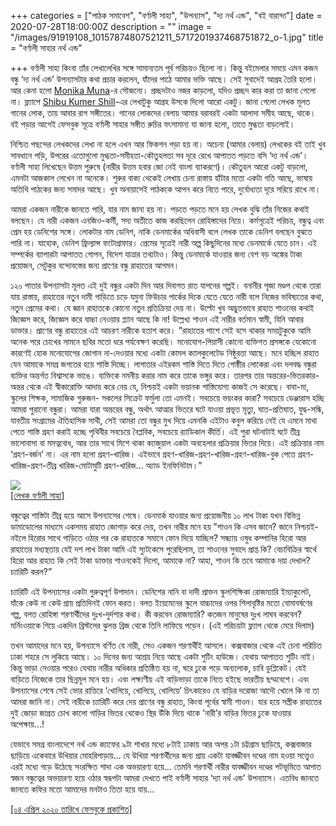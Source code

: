 +++
categories = ["পাঠক সমাবেশ", "বর্ণালী সাহা", "উপন্যাস", "দ্য নর্থ এন্ড", "বই বারান্দা"]
date = 2020-07-28T18:00:00Z
description = ""
image = "/images/91919108_10157874807521211_5717201937468751872_o-1.jpg"
title = "বর্ণালী সাহার নর্থ এন্ড"

+++
বর্ণালী সাহা কিংবা তাঁর লেখালেখির সঙ্গে সামান্যতম পূর্ব পরিচয়ও ছিলো না। কিন্তু বইমেলার সময়ে এমন কজন বন্ধু ‘দ্য নর্থ এন্ড’ উপন্যাসটার কথা প্রচার করলেন, যাঁদের পাঠে আমার ভক্তি আছে। সেই সুবাদেই আগ্রহ তৈরি হলো। আর কেনা হলো [Monika Muna](https://www.facebook.com/monikarashid?__tn__=%2CdK%2AF-R&eid=ARCdDK-L4Ku9RpR7JsG3YoF5oNTy8mf8JFTyKfpLx7UKKh54_LJ4uVeb5IVeZAYB1AxPlK-1-IGp9Gm9)-র সৌজন্যে। প্রচ্ছদটাও নজর কাড়লো, যদিও প্রচ্ছদ কার করা তা জানা গেলো না। ফ্ল্যাপে [Shibu Kumer Shill](https://www.facebook.com/shibu.shill?__tn__=%2CdK%2AF-R&eid=ARA-YBiW-jbYpFSd6eN9o72tJrQ9oY1JH8W4I1Ry3-TzenNk5wV3vakV3J_uoA7ETdHXRb2fvi4a3YoI)-এর লেখাটুকু আগ্রহ উসকে দিলো আরো একটু। জানা গেলো লেখক মূলত গানের লোক, তায় আবার রাগ সঙ্গীতের। গানের লোকদের বেলায় আমার বরাবরই একটা আলাদা সমীহ আছে, থাকে। বই পড়ার আগেই ফেসবুক সূত্রে বর্ণালী সাহার সঙ্গীত রুচির যৎসামান্য যা জানা হলো, তাতে মুগ্ধতা বাড়লোই।  
  
নিশ্চিত পছন্দের লেখকদের লেখা না হলে এখন আর ফিকশন পড়া হয় না। অচেনা (আমার বেলায়) লেখকের বই তাই খুব সাবধানে পড়ি, উপরের এতোগুলো মুগ্ধতা-সমীহতা-কৌতুহলতা সব দূরে রেখে আপাতত পড়তে বসি ‘দ্য নর্থ এন্ড’। বর্ণালী সাহা লিখেছেন উত্তম পুরুষে (নারীর উত্তম হবার জো নেই বাংলা ব্যাকরণে)। কৌতুহল আরো একটু বাড়লো, এমনটা আজকাল লেখেন না অনেকে। শুরুর বাক্য থেকেই লেখায় চেনা রাস্তায় হাঁটার মতো একটা গতি আছে, ভাষায় অতিথি পাঠকের জন্য সমাদর আছে। খুব অনায়াসেই পাঠককে আপন করে নিতে পারে, দুর্বোধ্যতা দূরে সরিয়ে রাখে না।  
  
আমরা একজন নারীকে জানতে পারি, যার নাম জানা হয় না। পড়তে পড়তে মনে হয় লেখক বুঝি তাঁর নিজের কথাই বলছেন। যে নারী একজন এনজিও-কর্মী, সদ্য অতীতে কাজ করছিলেন রোহিঙ্গাদের নিয়ে। কর্মসূত্রেই পরিচয়, বন্ধুত্ব এবং প্রেম হয় ডেনিশের সঙ্গে। লোকটার নাম ডেনিশ, নাকি ডেনমার্কের অধিবাসী বলে লেখক তাকে ডেনিশ বলছেন বুঝতে পারি না। যাহোক, ডেনিশ ফ্রিল্যান্স ফটোগ্রাফার। প্রেমের সূত্রেই নারী অল্প কিছুদিনের মধ্যে ডেনমার্কে যেতে চান। এই সম্পর্কের ব্যাপারটা আপাতত গোপন, বিদেশ যাত্রার তথ্যটাও। কিন্তু ডেনমার্কে যাওয়ার জন্য বেশ বড় অঙ্কের টাকা প্রয়োজন, সেটুকুর বন্দোবস্তের জন্য প্রাণের বন্ধু রাহাতের আগমন।  
  
১২০ পাতার উপন্যাসটা মূলত এই দুই বন্ধুর একটা দিন আর দিবাগত রাত যাপনের গল্পই। বনানীর পূজা মণ্ডপ থেকে তারা যায় রাস্তায়, রাহাতের নতুন দামী গাড়িতে চড়ে যমুনা ফিউচার পার্কের দিকে যেতে যেতে নারী বলে নিজের ভবিষ্যতের কথা, নতুন প্রেমের কথা। যে জ্ঞান রাহাতকে কোনো নতুন প্রতিক্রিয়া দেয় না। উল্টো খুব অদ্ভুতভাবে রাহাত শাওনের কথাই জিজ্ঞেস করে, জিজ্ঞেস করে বাচ্চা নেওয়ার প্ল্যান আছে কি না! উল্লেখ্য শাওন এই নারীর বর্তমান স্বামী, যিনি আবার ডাক্তার। প্রাণের বন্ধু রাহাতের এই আচরণ নারীকে হতাশ করে। ”রাহাতের পাশে সেই বসে থাকার সময়টুকুকে আমি অনেক পরে চোখের সামনে ছবির মতো ধরে পর্যবেক্ষণ করেছি। মনোযোগ-পিয়াসী কোনো ব্যক্তিগত প্রসঙ্গকে যেকোনো কারণেই হোক মনোযোগের জোগান না-দেওয়ার মধ্যে একটা কোমল ক্যালকুলেটেড নিষ্ঠুরতা আছে। মনে হচ্ছিল রাহাত যেন আমাকে সমগ্র জগতের হয়ে শাস্তি দিচ্ছে। লাগাতার এইরকম শাস্তি দিতে দিতে গোষ্ঠীর লোকেরা এবং দলবদ্ধ বন্ধুরা ব্যক্তির অন্তর্গত বিশ্বাসকে ভাঙে। ব্যক্তিকে নমনীয় করার নাম করে তাকে ভঙ্গুর করে। তারপর তার অন্তরের-ভিতরকার-অন্তর থেকে এই স্বীকারোক্তি আদায় করে নেয় যে, নিশ্চয়ই একটা ভয়ানক শাস্তিযোগ্য কাজই সে করেছে। বাবা-মা, স্কুলের শিক্ষক, সামাজিক গুরুজন- সকলের সিক্রেট ফর্মুলা তো এমনই। সবচেয়ে ভয়ংকর কারা? সবচেয়ে ডেঞ্জারাস হচ্ছি আমরা পুরানো বন্ধুরা। আমরা যারা অন্তরের বন্ধু, অর্থাৎ আত্মার ভিতরে ঘটে যাওয়া প্রভূত মৃত্যু, ঘাত-প্রতিঘাত, যুদ্ধ-সন্ধি, যাবতীয় সংগ্রামের ঐতিহাসিক সাথী, সেই আমরা তো বন্ধুর মুখ দিয়ে এমনকি এইটাও কবুল করিয়ে নেই যে এমনে মাথা পেতে শাস্তি গ্রহণ করাই হচ্ছে পৃথিবীর সবচেয়ে বৈপ্লবিক, সবচেয়ে র‌্যাডিকাল কীর্তি। এই পুরা ঘটনাটাই ঘটে তীব্র ভালোবাসা বা মমত্ববোধ, আর তার সাথে মিশে থাকা ক্যাজুয়াল একটা অবহেলার প্রক্রিয়ার ভিতর দিয়ে। এই প্রক্রিয়ার নাম ‘গ্রহণ-বর্জন’ না। এর নাম হলো গ্রহণ-খারিজ। এইভাবে গ্রহণ-খারিজ-গ্রহণ-খারিজ-গ্রহণ-খারিজ-বুক পেতে গ্রহণ-খারিজ-গ্রহণ-তীব্র খারিজ-মোটামুটি গ্রহণ-খারিজ... অ্যাড ইনফিনিটাম।”

![](/images/82344177_10157988264525600_8863867112217640960_o.jpg)  
[\[লেখক বর্ণালী সাহা\]](https://www.facebook.com/barnali.saha)

বন্ধুত্বের শাস্তিটা তীব্র হয়ে আসে উপন্যাসের শেষে। ডেনমার্ক যাওয়ার জন্য প্রয়োজনীয় ১০ লাখ টাকা যখন বিভিন্ন ডামাডোলের মাধ্যমে একসময় রাহাত জোগাড় করে দেয়, তখন নারীর মনে হয় ”শাওন কি এসব জানে? জানে নিশ্চয়ই-নইলে হিরোর সাথে গাড়িতে ওঠার পর কে রাহাতকে সমানে ফোন দিয়ে যাচ্ছিল? সন্ধ্যায় ওষুধ কম্পানির হিরো আর রাহাতের মধ্যস্থতায় যেই দশ লাখ টাকা আমি এই স্যুটকেসে পুরেছিলাম, তা শাওনের সুবাদে প্রাপ্ত কি? বেচাবিক্রির স্বার্থে হিরো আর রাহাত কি সেই টাকা ডাক্তার শাওনকেই দিলো, আমাকে না? আহা, শাওন কি তবে আমাকে দয়া দেখাল? চ্যারিটি করল?”  
  
চ্যারিটি এই উপন্যাসের একটা গুরুত্বপূর্ণ উপাদান। ডেনিশের নানি বা দাদী প্রাক্তন স্কুলশিক্ষিকা রোজম্যারি ইম্যাকুলেট, যাঁকে কেউ না কেউ প্রায় প্রতিদিনই ফোন করত। বলত ইয়েমেনের স্কুলে বাচ্চাদের ওপর শিলাবৃষ্টির মতো বোমাবর্ষণের গল্প, বলত রোহিঙ্গা শরণার্থীদের দুঃখ-দুর্দশার কথা। কী করবেন রোজম্যারি? কতজন মানুষের দুঃখ লাঘব করবেন? মর্নিংওয়াকে গিয়ে একদিন ব্রিস্টলের ঝুলন্ত ব্রিজ থেকে তিনি লাফিয়ে পড়েন। (এই পরিচয়টা ফ্ল্যাপ থেকে মেরে দিলাম)  
  
তখন আমাদের মনে হয়, উপন্যাসে বর্ণিত যে নারী, সেও একজন শরণার্থীই আসলে। কক্সবাজার থেকে এই চেনা পরিচিত ঢাকা শহরে সে লুকিয়ে আছে। ১০ দিনের জন্য আশ্রয় নিয়ে আছে একটা শুটিং হাউজে। যেথায় আপাতত শুটিং নাই। কিন্তু ভাড়া নেওয়ার পরেও যেথায় নারীর অধিকার প্রতিষ্ঠিত হয় না, ঘরে ঢুকে পড়ে অন্যলোক, চাবি ডুপ্লিকেট। যেই বাড়িতে নিজেকে তার ছিন্নমূল মনে হয়। এবং লক্ষ্যণীয় এই বাড়িভাড়া তাকে নিতে হইছে ভারতীয় ছদ্মবেশে। এবং উপন্যাসের শেষে সেই ভোর রাত্তিরে ‘খোলিয়ে, খোলিয়ে, খোলিয়ে’ চিৎকারেও যে বাড়ির দরোজা আদৌ খোলে কি না তা আমরা জানি না। সেই নারীকে চ্যারিটি করে দেয় প্রাণের বন্ধু রাহাত, কিংবা পূর্বের স্বামী শাওন। যার হয়ে সস্ত্রীক রাহাতের দুই জোড়া জাগ্রত চোখ কালো গাড়ির ভিতর থেকেও স্থির উঁকি দিয়ে থাকে ’নারী’র বাড়ির ভিতর ঢুকে যাওয়ার অপেক্ষায়...!  
  
যেভাবে সমগ্র বাংলাদেশে নর্থ এন্ড ক্যাফের ৯টা শাখার মধ্যে ৮টাই ঢাকায় আর অপর ১টা চট্টগ্রাম ছাড়িয়ে, কক্সবাজার ছাড়িয়ে একেবারে উখিয়ার মোহরিপাড়ায়... যে উখিয়া শরণার্থীদের জন্য প্রায় একটা যাবজ্জীবন দণ্ডের নাম হওয়া সত্ত্বেও এরই মধ্যে গড়ে উঠেছে সংরক্ষিত শাদা এক অভয়ারণ্য হয়ে... তেমনি শরণার্থী নারীর যাবজ্জীবন দণ্ডের পটভূমিতে আপাত স্বজন বন্ধুত্বের অভয়ারণ্য হয়ে ওঠার স্বরূপটা আমরা দেখতে পাই বর্ণালী সাহার ‘দ্যা নর্থ এন্ড’ উপন্যাসে। এতবিধ জানতে জানতে কফির মতো আমাদের মনটাও তিতা হয়ে যায়...

[\[০৪ এপ্রিল ২০২০ তারিখে ফেসবুকে প্রকাশিত\]](https://www.facebook.com/photo.php?fbid=10157874807511211&set=a.10157874807236211&type=3&theater)